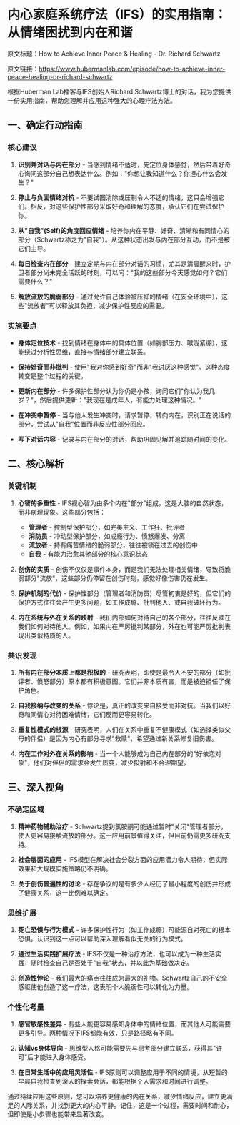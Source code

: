 # 内心家庭系统疗法（IFS）的实用指南：从情绪困扰到内在和谐

原文标题：How to Achieve Inner Peace & Healing - Dr. Richard Schwartz

原文链接：https://www.hubermanlab.com/episode/how-to-achieve-inner-peace-healing-dr-richard-schwartz

根据Huberman Lab播客与IFS创始人Richard Schwartz博士的对话，我为您提供一份实用指南，帮助您理解并应用这种强大的心理疗法方法。

## 一、确定行动指南

### 核心建议

1. **识别并对话与内在部分** - 当感到情绪不适时，先定位身体感觉，然后带着好奇心询问这部分自己想表达什么。例如："你想让我知道什么？你担心什么会发生？"

2. **停止与负面情绪对抗** - 不要试图消除或压制令人不适的情绪，这只会增强它们。相反，对这些保护性部分采取好奇和理解的态度，承认它们在尝试保护你。

3. **从"自我"(Self)的角度回应情绪** - 培养你内在平静、好奇、清晰和有同情心的部分（Schwartz称之为"自我"）。从这种状态出发与内在部分互动，而不是被它们主导。

4. **每日检查内在部分** - 建立定期与内在部分对话的习惯，尤其是清晨醒来时，护卫者部分尚未完全活跃的时刻，可以问："我的这些部分今天感觉如何？它们需要什么？"

5. **解放流放的脆弱部分** - 通过允许自己体验被压抑的情绪（在安全环境中），这些"流放者"可以释放其负担，减少保护性反应的需要。

### 实施要点

* **身体定位技术** - 找到情绪在身体中的具体位置（如胸部压力、喉咙紧绷），这能绕过分析性思维，直接与情绪部分建立联系。

* **保持好奇而非批判** - 使用"我对你感到好奇"而非"我讨厌这种感觉"。这种态度转变是整个过程的关键。

* **更新内在部分** - 许多保护性部分认为你仍是小孩，询问它们"你认为我几岁？"，然后提供更新："我现在是成年人，有能力处理这种情况。"

* **在冲突中暂停** - 当与他人发生冲突时，请求暂停，转向内在，识别正在说话的部分，尝试从"自我"位置而非反应性部分回应。

* **写下对话内容** - 记录与内在部分的对话，帮助巩固见解并追踪随时间的变化。

## 二、核心解析

### 关键机制

1. **心智的多重性** - IFS视心智为由多个内在"部分"组成，这是大脑的自然状态，而非病理现象。这些部分包括：
   
   * **管理者** - 控制型保护部分，如完美主义、工作狂、批评者
   * **消防员** - 冲动型保护部分，如成瘾行为、愤怒爆发、分离
   * **流放者** - 持有痛苦情绪的脆弱部分，往往被锁在过去的创伤中
   * **自我** - 有能力治愈其他部分的核心意识状态

2. **创伤的实质** - 创伤不仅仅是事件本身，而是我们无法处理相关情绪，导致将脆弱部分"流放"，这些部分仍停留在创伤时刻，感觉好像伤害仍在发生。

3. **保护机制的代价** - 保护性部分（管理者和消防员）尽管初衷是好的，但它们的保护方式往往会产生更多问题，如工作成瘾、批判他人、或自我破坏行为。

4. **内在系统与外在关系的映射** - 我们内部如何对待自己的各个部分，往往反映在我们如何对待他人。例如，如果内在严厉批判某部分，外在也可能严厉批判表现出类似特质的人。

### 共识发现

1. **所有内在部分本质上都是积极的** - 研究表明，即使是最令人不安的部分（如批评者、愤怒部分）原本都有积极意图。它们并非本质有害，而是被迫担任了保护角色。

2. **自我接纳与改变的关系** - 悖论是，真正的改变来自接受而非对抗。当我们以好奇和同情心对待困难情绪，它们反而更容易转化。

3. **重复性模式的根源** - 研究表明，人们在关系中重复不健康模式（如选择类似父母的伴侣）是因为内心有部分寻求"救赎"，希望通过新关系修复旧伤害。

4. **内在工作对外在关系的影响** - 当一个人能够成为自己内在部分的"好依恋对象"，他们对伴侣的需求会发生质变，减少投射和不合理期望。

## 三、深入视角

### 不确定区域

1. **精神药物辅助治疗** - Schwartz提到氯胺酮可能通过暂时"关闭"管理者部分，使人更容易接触流放的部分。这一应用前景值得关注，但目前仍需更多研究支持。

2. **社会层面的应用** - IFS模型在解决社会分裂方面的应用潜力令人期待，但实际效果和大规模实施策略仍不明确。

3. **关于创伤普遍性的讨论** - 存在争议的是有多少人经历了最小程度的创伤并形成了健康关系，这一比例难以确定。

### 思维扩展

1. **死亡恐惧与行为模式** - 许多保护性行为（如工作成瘾）可能源自对死亡的根本恐惧。认识到这一点可以帮助深入理解看似无关的行为模式。

2. **通过生活实践扩展疗法** - IFS不仅是一种治疗方法，也可以成为一种生活实践，随时检查自己是否处于"自我"状态，并以此为基础做决定。

3. **创造性悖论** - 我们最大的痛点往往成为最大的礼物。Schwartz自己的不安全感驱使他创造了这一疗法，这表明个人脆弱性可以转化为力量。

### 个性化考量

1. **感官敏感性差异** - 有些人能更容易感知身体中的情绪位置，而其他人可能需要更多引导。两种情况下IFS都能有效，只是路径略有不同。

2. **认知vs身体导向** - 思维型人格可能需要先与思考部分建立联系，获得其"许可"后才能进入身体感受。

3. **在日常生活中的应用灵活性** - IFS原则可以调整应用于不同的情境，从短暂的早晨自我检查到深入的探索会话，都能根据个人需求和时间进行调整。

通过持续应用这些原则，您可以培养更健康的内在关系，减少情绪反应，建立更满足的人际关系，并找到更大的内心平静。记住，这是一个过程，需要时间和耐心，但即使是小步骤也能带来显著改变。
